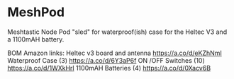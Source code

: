 # MeshPod
  Meshtastic Node Pod "sled" for waterproof(ish) case for the Heltec V3 and a 1100mAH battery. 

   BOM Amazon links:
   Heltec v3 board and antenna https://a.co/d/eKZhNmI
   Waterproof Case (3) https://a.co/d/6Y3aP6f
    ON /OFF Switches (10) https://a.co/d/1WXkHrl
    1100mAH Batteries (4) https://a.co/d/0Xacv6B
